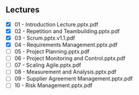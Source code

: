 Lectures
------
- [x] 01 - Introduction Lecture.pptx.pdf
- [x] 02 - Repetition and Teambuilding.pptx.pdf
- [x] 03 - Scrum.pptx.v1.1.pdf
- [x] 04 - Requirements Management.pptx.pdf
- [ ] 05 - Project Planning.pptx.pdf
- [ ] 06 - Project Monitoring and Control.pptx.pdf
- [ ] 07 - Scaling Agile.pptx.pdf
- [ ] 08 - Measurement and Analysis.pptx.pdf
- [ ] 09 - Supplier Agreement Management.pptx.pdf
- [ ] 10 - Risk Management.pptx.pdf
